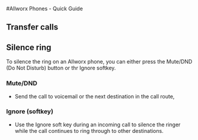#Allworx Phones - Quick Guide

## Transfer calls 


## Silence ring 

To silence the ring on an Allworx phone, you can either press the Mute/DND (Do Not Disturb) button or thr Ignore softkey.
### Mute/DND 
- Send the call to voicemail or the next destination in the call route, 

### Ignore (softkey)
- Use the Ignore soft key during an incoming call to silence the ringer while the call continues to ring through to other destinations. 